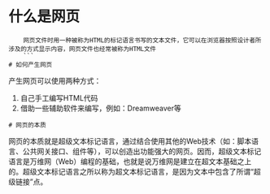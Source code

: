 # 什么是网页
```
    网页文件时用一种被称为HTML的标记语言书写的文本文件，它可以在浏览器按照设计者所涉及的方式显示内容，网页文件也经常被称为HTML文件
    ```
# 如何产生网页
```
产生网页可以使用两种方式：
1. 自己手工编写HTML代码
2. 借助一些辅助软件来编写，例如：Dreamweaver等
```
# 网页的本质
```
网页的本质就是超级文本标记语言，通过结合使用其他的Web技术（如：脚本语言、公共网关接口、组件等），可以创造出功能强大的网页。因而，超级文本标记语言是万维网（Web）编程的基础，也就是说万维网是建立在超文本基础之上的。超级文本标记语言之所以称为超文本标记语言，是因为文本中包含了所谓“超级链接”点。
```